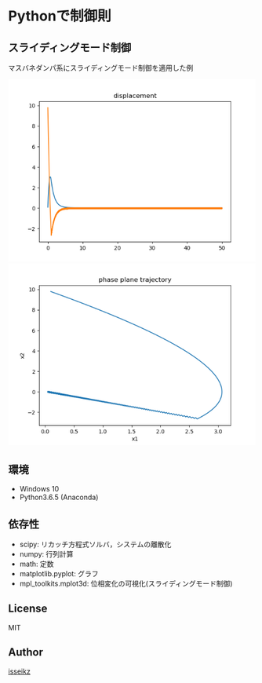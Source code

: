 # Pythonで制御則

## スライディングモード制御
マスバネダンパ系にスライディングモード制御を適用した例

![displacement](https://github.com/isseikz/Control/blob/master/SlidingModeControl/example/mass_spring_dumper/Figure_1.png)
![phase plane trajectory](https://github.com/isseikz/Control/blob/master/SlidingModeControl/example/mass_spring_dumper/Figure_2.png)

## 環境
+ Windows 10
+ Python3.6.5 (Anaconda)

## 依存性
+ scipy: リカッチ方程式ソルバ，システムの離散化
+ numpy: 行列計算
+ math: 定数
+ matplotlib.pyplot: グラフ
+ mpl_toolkits.mplot3d: 位相変化の可視化(スライディングモード制御)

## License
MIT

## Author
[isseikz](https://github.com/isseikz)
